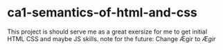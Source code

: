 # ca1-semantics-of-html-and-css

This project is should serve me as a great exersize for me to get initial HTML CSS and maybe JS skills.
note for the future: Change Ægir to <i>Ægir</i>
